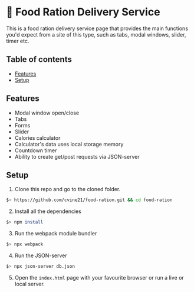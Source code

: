 #  :apple: Food Ration Delivery Service
This is a food ration delivery service page that provides the main functions you'd expect from a site of this type, such as tabs, modal windows, slider, timer etc.


## Table of contents
- [Features](#features)
- [Setup](#setup)

## Features
- Modal window open/close
- Tabs
- Forms
- Slider
- Calories calculator
- Calculator's data uses local storage memory
- Countdown timer
- Ability to create get/post requests via JSON-server

## Setup
1. Clone this repo and go to the cloned folder.
``` sh
$> https://github.com/cvine21/food-ration.git && cd food-ration
```
2. Install all the dependencies
``` sh
$> npm install
```
3. Run the webpack module bundler
``` sh
$> npx webpack
```
4. Run the JSON-server
``` sh
$> npx json-server db.json
```
5. Open the `index.html` page with your favourite browser or run a live or local server.
